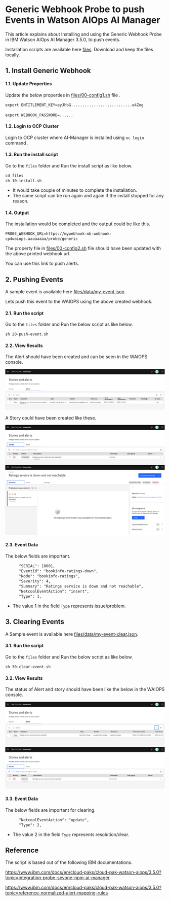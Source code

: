 # Generic Webhook Probe to push Events in Watson AIOps AI Manager

This article explains about Installing and using the Generic Webhook Probe in IBM Watson AIOps AI Manager 3.5.0, to push events.

Installation scripts are available here [files](./files).  Download and keep the files locally.


## 1. Install Generic Webhook

#### 1.1. Update Properties

Update the below properties in [files/00-config1.sh](./files/00-config1.sh) file .

```
export ENTITLEMENT_KEY=eyJhbG...........................e4Zog

export WEBHOOK_PASSWORD=......
```

#### 1.2. Login to OCP Cluster

Login to OCP cluster where AI-Manager is installed using  `oc login` command .

#### 1.3. Run the install script

Go to the `files` folder and Run the install script as like below.

```
cd files
sh 10-install.sh
```

- It would take couple of minutes to complete the installation. 
- The same script can be run again and again if the install stopped for any reason.

#### 1.4. Output
 
The installation would be completed and the output could be like this.

```
PROBE_WEBHOOK_URL=https://mywebhook-mb-webhook-cp4waiops.aaaaaaaa/probe/generic
```

The property file in [files/00-config2.sh](./files/00-config2.sh) file should have been updated with the above printed webhook url. 

You can use this link to push alerts.

## 2. Pushing Events

A sample event is available here [files/data/my-event.json](./files/data/my-event.json).

Lets push this event to the WAIOPS using the above created webhook.

#### 2.1. Run the script

Go to the `files` folder and Run the below script as like below.

```
sh 20-push-event.sh
```

#### 2.2. View Results

The Alert should have been created and can be seen in the WAIOPS console.

![webhook](./images/01-alert.png)

A Story could have been created like these.

![webhook](./images/02-story.png)
![webhook](./images/03-story-details.png)

#### 2.3. Event Data

The below fields are important.

```
      "SERIAL": 10001,
      "EventId": "bookinfo-ratings-down",
      "Node": "bookinfo-ratings",
      "Severity": 4,
      "Summary": "Ratings service is down and not reachable",
      "NetcoolEventAction": "insert",
      "Type": 1,

```

- The value 1 in the field `Type` represents issue/problem.


## 3. Clearing Events

A Sample event is available here [files/data/my-event-clear.json](./files/data/my-event-clear.json).

#### 3.1. Run the script

Go to the `files` folder and Run the below script as like below.

```
sh 30-clear-event.sh
```

#### 3.2. View Results

The status of Alert and story should have been like the below in the WAIOPS console.

![webhook](./images/04-alert-clear.png)
![webhook](./images/06-story-clear.png)


#### 3.3. Event Data

The below fields are important for clearing.

```
      "NetcoolEventAction": "update",
      "Type": 2,
```

- The value 2 in the field `Type` represents resolution/clear.


## Reference

The script is based out of the following IBM documentations.

https://www.ibm.com/docs/en/cloud-paks/cloud-pak-watson-aiops/3.5.0?topic=integration-probe-sevone-npm-ai-manager

https://www.ibm.com/docs/en/cloud-paks/cloud-pak-watson-aiops/3.5.0?topic=reference-normalized-alert-mapping-rules
